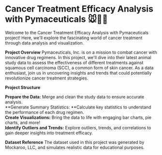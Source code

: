 # Cancer Treatment Efficacy Analysis with Pymaceuticals 🐭💉🔬

Welcome to the Cancer Treatment Efficacy Analysis with Pymaceuticals project! Here, we'll explore the fascinating world of cancer treatment through data analysis and visualization.

**Project Overview**
Pymaceuticals, Inc. is on a mission to combat cancer with innovative drug regimens. In this project, we'll dive into their latest animal study data to assess the effectiveness of different treatments against squamous cell carcinoma (SCC), a common form of skin cancer. As a data enthusiast, join us in uncovering insights and trends that could potentially revolutionize cancer treatment strategies.

**Project Structure**

**Prepare the Data:** Merge and clean the study data to ensure accurate analysis.  
**Generate Summary Statistics: **Calculate key statistics to understand the performance of each drug regimen.  
**Create Visualizations:** Bring the data to life with engaging bar charts, pie charts, and more!  
**Identify Outliers and Trends:** Explore outliers, trends, and correlations to gain deeper insights into treatment efficacy.  

**Dataset Reference**
The dataset used in this project was generated by Mockaroo, LLC, and simulates realistic data for educational purposes.
